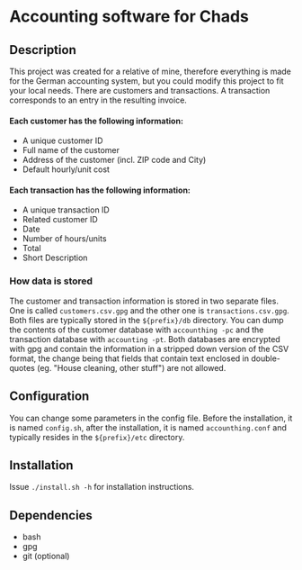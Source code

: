 # Accounting software for Chads

## Description
This project was created for a relative of mine,
therefore everything is made for the German accounting system,
but you could modify this project to fit your local needs.
There are customers and transactions.
A transaction corresponds to an entry in the resulting invoice.

#### Each customer has the following information:
- A unique customer ID
- Full name of the customer
- Address of the customer (incl. ZIP code and City)
- Default hourly/unit cost

#### Each transaction has the following information:
- A unique transaction ID
- Related customer ID
- Date
- Number of hours/units
- Total
- Short Description

### How data is stored
The customer and transaction information is stored in two separate files.
One is called `customers.csv.gpg` and the other one is `transactions.csv.gpg`.
Both files are typically stored in the `${prefix}/db` directory.
You can dump the contents of the customer database with `accounthing -pc`
and the transaction database with `accounting -pt`.
Both databases are encrypted with gpg and contain the information in a stripped down version of the CSV format,
the change being that fields that contain text enclosed in double-quotes (eg. "House cleaning, other stuff") are not allowed.

## Configuration
You can change some parameters in the config file.
Before the installation, it is named `config.sh`,
after the installation, it is named `accounthing.conf` and typically resides in the `${prefix}/etc` directory.

## Installation
Issue `./install.sh -h` for installation instructions.

## Dependencies
- bash
- gpg
- git (optional)
